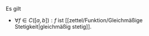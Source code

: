 Es gilt
- $\forall f \in C([a, b]) : f$ ist [[zettel/Funktion/Gleichmäßige Stetigkeit|gleichmäßig stetig]].